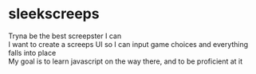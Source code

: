 # sleekscreeps
Tryna be the best screepster I can  
I want to create a screeps UI so I can input game choices and everything falls into place  
My goal is to learn javascript on the way there, and to be proficient at it  
